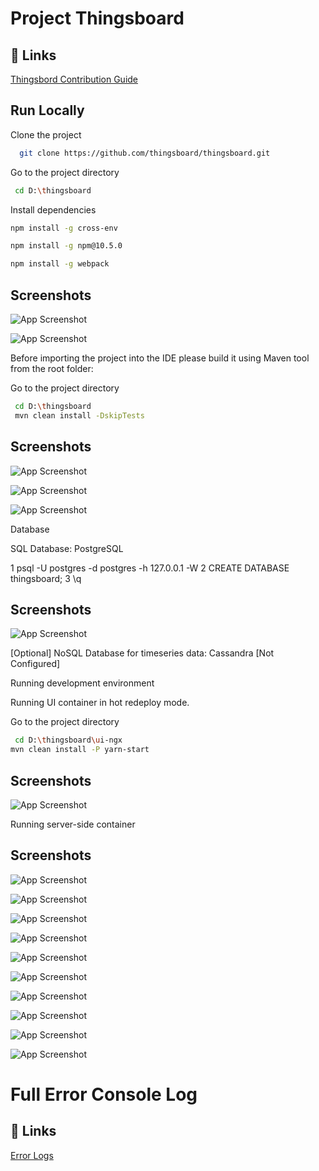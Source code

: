 
# Project Thingsboard

## 🔗 Links
[Thingsbord Contribution Guide](https://thingsboard.io/docs/user-guide/contribution/how-to-contribute/#:~:text=We%20are%20constantly%20looking%20for,(or%20something%20very%20similar).)


## Run Locally

Clone the project

```bash
  git clone https://github.com/thingsboard/thingsboard.git
```

Go to the project directory

```bash
 cd D:\thingsboard
```

Install dependencies

```bash
npm install -g cross-env 

npm install -g npm@10.5.0

npm install -g webpack 

```
## Screenshots

![App Screenshot](https://github.com/sushanth91/thingsboarderror/blob/main/1.png)

![App Screenshot](https://github.com/sushanth91/thingsboarderror/blob/main/2.png)

Before importing the project into the IDE please build it using Maven tool from the root folder:

Go to the project directory

```bash
 cd D:\thingsboard
 mvn clean install -DskipTests
```
## Screenshots

![App Screenshot](https://github.com/sushanth91/thingsboarderror/blob/main/3.png)

![App Screenshot](https://github.com/sushanth91/thingsboarderror/blob/main/4.png)

![App Screenshot](https://github.com/sushanth91/thingsboarderror/blob/main/5.png)


Database

SQL Database: PostgreSQL

1 psql -U postgres -d postgres -h 127.0.0.1 -W
2 CREATE DATABASE thingsboard;
3 \q

## Screenshots

![App Screenshot](https://github.com/sushanth91/thingsboarderror/blob/main/6.png)

[Optional] NoSQL Database for timeseries data: Cassandra
[Not Configured]

Running development environment

Running UI container in hot redeploy mode.

Go to the project directory

```bash
 cd D:\thingsboard\ui-ngx
mvn clean install -P yarn-start
```
## Screenshots

![App Screenshot](https://github.com/sushanth91/thingsboarderror/blob/main/7.png)

Running server-side container

## Screenshots

![App Screenshot](https://github.com/sushanth91/thingsboarderror/blob/main/8.png)

![App Screenshot](https://github.com/sushanth91/thingsboarderror/blob/main/9.png)

![App Screenshot](https://github.com/sushanth91/thingsboarderror/blob/main/10.png)

![App Screenshot](https://github.com/sushanth91/thingsboarderror/blob/main/11.png)

![App Screenshot](https://github.com/sushanth91/thingsboarderror/blob/main/12.png)

![App Screenshot](https://github.com/sushanth91/thingsboarderror/blob/main/13.png)

![App Screenshot](https://github.com/sushanth91/thingsboarderror/blob/main/14.png)

![App Screenshot](https://github.com/sushanth91/thingsboarderror/blob/main/15.png)

![App Screenshot](https://github.com/sushanth91/thingsboarderror/blob/main/16.png)

![App Screenshot](https://github.com/sushanth91/thingsboarderror/blob/main/17.png)

# Full Error Console Log

## 🔗 Links
[Error Logs](https://github.com/sushanth91/thingsboarderror/blob/main/apperror.txt)






